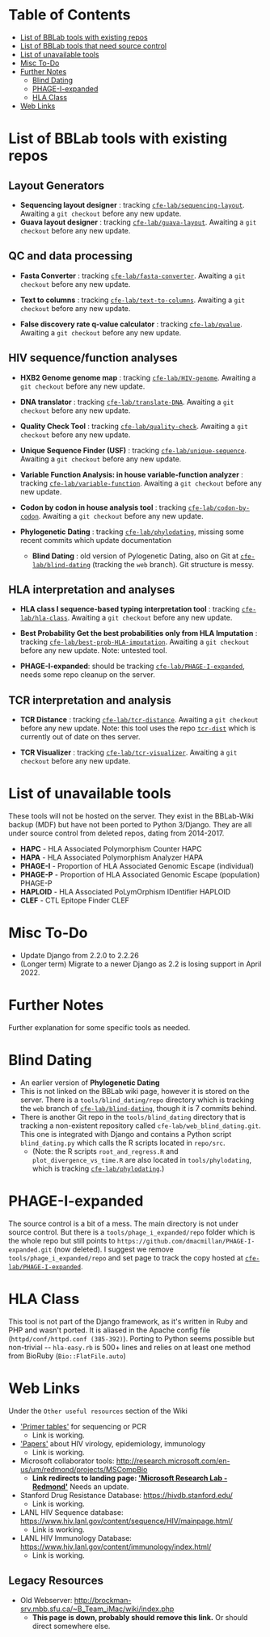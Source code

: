 # Table of Contents

- [List of BBLab tools with existing repos](#list-of-bblab-tools-with-existing-repos)
- [List of BBLab tools that need source control](#list-of-bblab-tools-that-need-source-control)
- [List of unavailable tools](#list-of-unavailable-tools)
- [Misc To-Do](#misc-to-do)
- [Further Notes](#further-notes)
    - [Blind Dating](#blind-dating) 
    - [PHAGE-I-expanded](#phage-i-expanded)
    - [HLA Class](#hla-class)
- [Web Links](#web-links)


# List of BBLab tools with existing repos


## Layout Generators

- __Sequencing layout designer__ : tracking [`cfe-lab/sequencing-layout`]. Awaiting a `git checkout` before any new update.
- __Guava layout designer__ : tracking [`cfe-lab/guava-layout`]. Awaiting a `git checkout` before any new update.

 [`cfe-lab/sequencing-layout`]: https://github.com/cfe-lab/sequencing-layout
 [`cfe-lab/guava-layout`]: https://github.com/cfe-lab/guava-layout


## QC and data processing

- __Fasta Converter__ : tracking [`cfe-lab/fasta-converter`]. Awaiting a `git checkout` before any new update.

- __Text to columns__ : tracking [`cfe-lab/text-to-columns`]. Awaiting a `git checkout` before any new update.
    
- __False discovery rate q-value calculator__ : tracking [`cfe-lab/qvalue`]. Awaiting a `git checkout` before any new update.

[`cfe-lab/fasta-converter`]: https://github.com/cfe-lab/fasta-converter
[`cfe-lab/text-to-columns`]: https://github.com/cfe-lab/text-to-columns
[`cfe-lab/qvalue`]: https://github.com/cfe-lab/qvalue


## HIV sequence/function analyses

- __HXB2 Genome genome map__ : tracking [`cfe-lab/HIV-genome`]. Awaiting a `git checkout` before any new update.

- __DNA translator__ : tracking [`cfe-lab/translate-DNA`]. Awaiting a `git checkout` before any new update.

- __Quality Check Tool__ : tracking [`cfe-lab/quality-check`]. Awaiting a `git checkout` before any new update.

- __Unique Sequence Finder (USF)__ : tracking [`cfe-lab/unique-sequence`]. Awaiting a `git checkout` before any new update.

- __Variable Function Analysis: in house variable-function analyzer__ : tracking [`cfe-lab/variable-function`]. Awaiting a `git checkout` before any new update.

- __Codon by codon in house analysis tool__ : tracking [`cfe-lab/codon-by-codon`]. Awaiting a `git checkout` before any new update. 

- __Phylogenetic Dating__ : tracking [`cfe-lab/phylodating`], missing some recent commits which update documentation
    - __Blind Dating__ : old version of Pylogenetic Dating, also on Git at [`cfe-lab/blind-dating`] (tracking the `web` branch). Git structure is messy.

[`cfe-lab/HIV-genome`]: https://github.com/cfe-lab/HIV-genome
[`cfe-lab/translate-DNA`]: https://github.com/cfe-lab/translate-DNA
[`cfe-lab/quality-check`]: https://github.com/cfe-lab/quality-check
[`cfe-lab/unique-sequence`]: https://github.com/cfe-lab/unique-sequence
[`cfe-lab/variable-function`]: https://github.com/cfe-lab/variable-function
[`cfe-lab/codon-by-codon`]: https://github.com/cfe-lab/codon-by-codon
[`cfe-lab/phylodating`]: https://github.com/cfe-lab/phylodating
[`cfe-lab/blind-dating`]: https://github.com/cfe-lab/blind-dating/tree/web


## HLA interpretation and analyses

- __HLA class I sequence-based typing interpretation tool__ : tracking [`cfe-lab/hla-class`]. Awaiting a `git checkout` before any new update. 

- __Best Probability Get the best probabilities only from HLA Imputation__ : tracking [`cfe-lab/best-prob-HLA-imputation`]. Awaiting a `git checkout` before any new update. Note: untested tool.

- __PHAGE-I-expanded__: should be tracking [`cfe-lab/PHAGE-I-expanded`], needs some repo cleanup on the server.

[`cfe-lab/hla-class`]: https://github.com/cfe-lab/hla-class
[`cfe-lab/best-prob-HLA-imputation`]: https://github.com/cfe-lab/best-prob-HLA-imputation
[`cfe-lab/PHAGE-I-expanded`]: https://github.com/cfe-lab/PHAGE-I-expanded


## TCR interpretation and analysis   

- __TCR Distance__ : tracking [`cfe-lab/tcr-distance`]. Awaiting a `git checkout` before any new update. 
Note: this tool uses the repo [`tcr-dist`] which is currently out of date on thes server.
    
- __TCR Visualizer__ : tracking [`cfe-lab/tcr-visualizer`]. Awaiting a `git checkout` before any new update.

[`cfe-lab/tcr-distance`]: https://github.com/cfe-lab/tcr-distance
[`cfe-lab/tcr-visualizer`]: https://github.com/cfe-lab/tcr-visualizer
[`tcr-dist`]: https://github.com/phbradley/tcr-dist


# List of unavailable tools
These tools will not be hosted on the server. They exist in the BBLab-Wiki backup (MDF) but have not been ported to Python 3/Django. They are all under source control from deleted repos, dating from 2014-2017.
- __HAPC__ - HLA Associated Polymorphism Counter HAPC
- __HAPA__ - HLA Associated Polymorphism Analyzer HAPA
- __PHAGE-I__ - Proportion of HLA Associated Genomic Escape (individual) 
- __PHAGE-P__ - Proportion of HLA Associated Genomic Escape (population) PHAGE-P
- __HAPLOID__ - HLA Associated PoLymOrphism IDentifier HAPLOID
- __CLEF__ - CTL Epitope Finder CLEF

# Misc To-Do

- Update Django from 2.2.0 to 2.2.26
- (Longer term) Migrate to a newer Django as 2.2 is losing support in April 2022.

# Further Notes

Further explanation for some specific tools as needed.

# Blind Dating
- An earlier version of __Phylogenetic Dating__
- This is not linked on the BBLab wiki page, however it is stored on the server. There is a `tools/blind_dating/repo` directory which is tracking the `web` branch of [`cfe-lab/blind-dating`], though it is 7 commits behind. 
- There is another Git repo in the `tools/blind_dating` directory that is tracking a non-existent repository called `cfe-lab/web_blind_dating.git`. This one is integrated with Django and contains a Python script `blind_dating.py` which calls the R scripts located in `repo/src`.
    - (Note: the R scripts `root_and_regress.R` and `plot_divergence_vs_time.R` are also located in `tools/phylodating`, which is tracking [`cfe-lab/phylodating`].)
    
[`cfe-lab/blind-dating`]: https://github.com/cfe-lab/blind-dating/tree/web
[`cfe-lab/phylodating`]: https://github.com/cfe-lab/phylodating


# PHAGE-I-expanded
The source control is a bit of a mess. The main directory is not under source control. But there is a `tools/phage_i_expanded/repo` folder which is the whole repo but still points to `https://github.com/dmacmillan/PHAGE-I-expanded.git` (now deleted). I suggest we remove `tools/phage_i_expanded/repo` and set page to track the copy hosted at [`cfe-lab/PHAGE-I-expanded`].

[`cfe-lab/PHAGE-I-expanded`]: https://github.com/cfe-lab/PHAGE-I-expanded

# HLA Class
This tool is not part of the Django framework, as it's written in Ruby and PHP and wasn't ported. It is aliased in the Apache config file (`httpd/conf/httpd.conf (385-392)`). Porting to Python seems possible but non-trivial -- `hla-easy.rb` is 500+ lines and relies on at least one method from BioRuby (`Bio::FlatFile.auto`)


# Web Links

Under the `Other useful resources` section of the Wiki

- ['Primer tables'] for sequencing or PCR
    - Link is working.
- ['Papers'] about HIV virology, epidemiology, immunology
    - Link is working.
- Microsoft collaborator tools: http://research.microsoft.com/en-us/um/redmond/projects/MSCompBio
    - __Link redirects to landing page: ['Microsoft Research Lab - Redmond']__ Needs an update. 
- Stanford Drug Resistance Database: https://hivdb.stanford.edu/
    - Link is working.
- LANL HIV Sequence database: https://www.hiv.lanl.gov/content/sequence/HIV/mainpage.html/
    - Link is working.
- LANL HIV Immunology Database: https://www.hiv.lanl.gov/content/immunology/index.html/
    - Link is working.

['Primer tables']: https://bblab-hivresearchtools.ca/django/wiki/misc/primer-list/
['Papers']: https://bblab-hivresearchtools.ca/django/wiki/misc/papers/
['Microsoft Research Lab - Redmond']: https://www.microsoft.com/en-us/research/lab/microsoft-research-redmond/

## Legacy Resources

- Old Webserver: http://brockman-srv.mbb.sfu.ca/~B_Team_iMac/wiki/index.php
    - __This page is down, probably should remove this link.__ Or should direct somewhere else.


